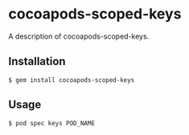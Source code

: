 # cocoapods-scoped-keys

A description of cocoapods-scoped-keys.

## Installation

    $ gem install cocoapods-scoped-keys

## Usage

    $ pod spec keys POD_NAME
